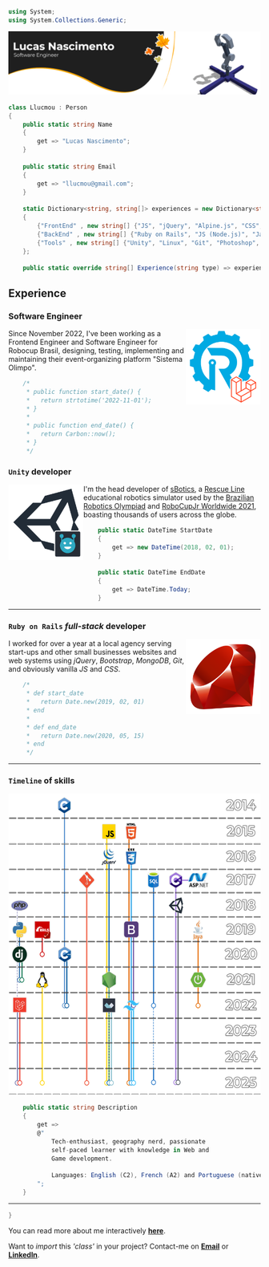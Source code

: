 ```cs
using System;
using System.Collections.Generic;
```

<img src="images/header.png"/>

```cs
class Llucmou : Person
{
    public static string Name
    {
        get => "Lucas Nascimento";
    }

    public static string Email
    {
        get => "llucmou@gmail.com";
    }

    static Dictionary<string, string[]> experiences = new Dictionary<string, string[]>()
    {
        {"FrontEnd" , new string[] {"JS", "jQuery", "Alpine.js", "CSS", "Boostrap", "Tailwind"}},
        {"BackEnd" , new string[] {"Ruby on Rails", "JS (Node.js)", "Java (Spring boot)", "Python (Django)", "Laravel"}},
        {"Tools" , new string[] {"Unity", "Linux", "Git", "Photoshop", "Astah", "Heroku"}},
    };

    public static override string[] Experience(string type) => experiences[type];
```

## Experience
### Software Engineer

<img align="right" width="150" height="150" src="images/rcb.png">

Since November 2022, I've been working as a Frontend Engineer and Software Engineer for Robocup Brasil, designing, testing, implementing and maintaining their event-organizing platform "Sistema Olimpo".
```cs
    /*
     * public function start_date() {
     *   return strtotime('2022-11-01');
     * }
     *
     * public function end_date() {
     *   return Carbon::now();
     * }
     */
```

### `Unity` developer

<img align="left" width="150" height="150" src="images/sBotics.png">

I'm the head developer of [sBotics](https://github.com/sBotics), a [Rescue Line](https://junior.robocup.org/rcj-rescue-line/) educational robotics simulator used by the [Brazilian Robotics Olympiad](http://www.obr.org.br) and [RoboCupJr Worldwide 2021](https://2021.robocup.org), boasting thousands of users across the globe.
```cs
    public static DateTime StartDate
    {
        get => new DateTime(2018, 02, 01);
    }

    public static DateTime EndDate
    {
        get => DateTime.Today;
    }
```

---

### `Ruby on Rails` *full-stack* developer

<img align="right" width="150" height="150" src="images/ruby.png">

I worked for over a year at a local agency serving start-ups and other small businesses websites and web systems using *jQuery*, *Bootstrap*, *MongoDB*, *Git*, and obviously vanilla *JS* and *CSS*. 
```cs
    /*
     * def start_date
     *   return Date.new(2019, 02, 01)
     * end
     *
     * def end_date
     *   return Date.new(2020, 05, 15)
     * end
     */
```

---

### `Timeline` of skills

<p align="center">
  <img height="600" src="images/about_me.png">
</p>

```cs
    public static string Description
    {
        get =>
        @"
            Tech-enthusiast, geography nerd, passionate
            self-paced learner with knowledge in Web and
            Game development.

            Languages: English (C2), French (A2) and Portuguese (native).
        ";
    }
```

---

```cs
}
```

You can read more about me interactively **[here](https://lluckymou.github.io)**.

Want to *import* this *'class'* in your project? Contact-me on **[Email](mailto:llucmou@gmail.com)** or **[LinkedIn](https://www.linkedin.com/in/lucas-moura-do-nascimento/)**.